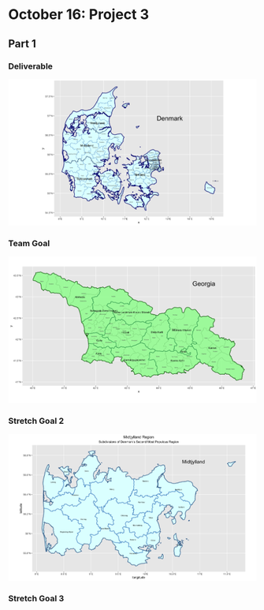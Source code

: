 # October 16: Project 3
## Part 1
### Deliverable
![](denmark.png)
### Team Goal
![](georgia.png)
### Stretch Goal 2
![](midtjylland.png)
### Stretch Goal 3

